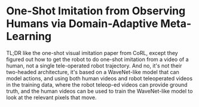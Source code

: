 # One-Shot Imitation from Observing Humans via Domain-Adaptive Meta-Learning

TL;DR like the one-shot visual imitation paper from CoRL, except they figured
out how to get the robot to do one-shot imitation from a video of a human, not a
single tele-operated robot trajectory. And no, it's not their two-headed
architecture, it's based on a WaveNet-like model that can model actions, and
using both human videos and robot teleoperated videos in the training data,
where the robot teleop-ed videos can provide ground truth, and the human videos
can be used to train the WaveNet-like model to look at the relevant pixels that
move.
